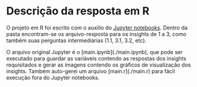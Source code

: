 # Descrição da resposta em R
O projeto em R foi escrito com o auxilio do [Jupyter notebooks](https://jupyter.org/).
Dentro da pasta encontram-se os arquivo-resposta para os insights de 1 a 3, como também suas perguntas intermediárias (1.1, 3.1, 3.2, etc).

<p>O arquivo original Jupyter é o [main.ipynb](./main.ipynb), que pode ser executado para guardar as variáveis contendo as respostas dos insights requisitados e gerar as imagens contendo os gráficos de visualização dos insights. Também auto-gerei um arquivo [main.r](./main.r) para fácil execução fora do Jupyter notebooks.